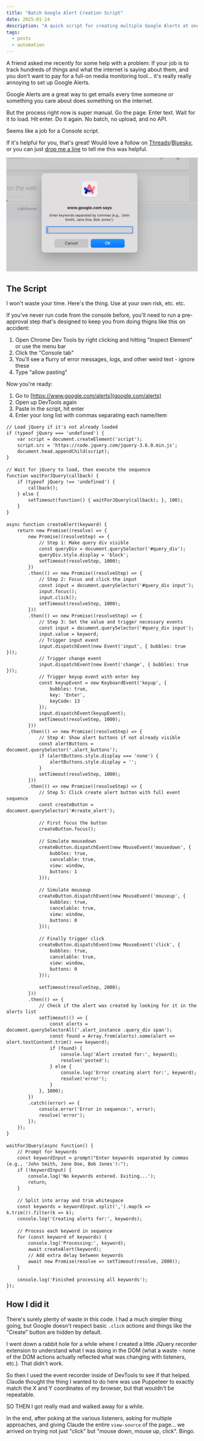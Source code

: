 ```yaml
---
title: "Batch Google Alert Creation Script"
date: 2025-01-24
description: "A quick script for creating multiple Google Alerts at once."
tags:
  - posts
  - automation
---
```


A friend asked me recently for some help with a problem: If your job is to track hundreds of things and what the internet is saying about them, and you don't want to pay for a full-on media monitoring tool... it's really really annoying to set up Google Alerts.

Google Alerts are a great way to get emails every time someone or something you care about does something on the internet.

But the process right now is super manual. Go the page. Enter text. Wait for it to load. Hit enter. Do it again. No batch, no upload, and no API.

Seems like a job for a Console script.

If it's helpful for you, that's great! Would love a follow on [Threads](https://threads.net/@ezra)/[Bluesky](https://bsky.app/profile/ezra.im), or you can just [drop me a line](mailto:contact@ezramechaber.com) to tell me this was helpful.

![Google Alerts window](/assets/images/blog/google-alerts.jpg)

## The Script

I won't waste your time. Here's the thing. Use at your own risk, etc. etc. 

If you've never run code from the console before, you'll need to run a pre-approval step that's designed to keep you from doing thigns like this on accident:
1. Open Chrome Dev Tools by right clicking and hitting "Inspect Element" or use the menu bar
2. Click the "Console tab"
3. You'll see a flurry of error messages, logs, and other weird text - ignore these
4. Type "allow pasting"

Now you're ready:
1. Go to [https://www.google.com/alerts](google.com/alerts)
2. Open up DevTools again
3. Paste in the script, hit enter
4. Enter your long list with commas separating each name/item

```
// Load jQuery if it's not already loaded
if (typeof jQuery === 'undefined') {
    var script = document.createElement('script');
    script.src = 'https://code.jquery.com/jquery-3.6.0.min.js';
    document.head.appendChild(script);
}

// Wait for jQuery to load, then execute the sequence
function waitForJQuery(callback) {
    if (typeof jQuery !== 'undefined') {
        callback();
    } else {
        setTimeout(function() { waitForJQuery(callback); }, 100);
    }
}

async function createAlert(keyword) {
    return new Promise((resolve) => {
        new Promise((resolveStep) => {
            // Step 1: Make query div visible
            const queryDiv = document.querySelector('#query_div');
            queryDiv.style.display = 'block';
            setTimeout(resolveStep, 1000);
        })
        .then(() => new Promise((resolveStep) => {
            // Step 2: Focus and click the input
            const input = document.querySelector('#query_div input');
            input.focus();
            input.click();
            setTimeout(resolveStep, 1000);
        }))
        .then(() => new Promise((resolveStep) => {
            // Step 3: Set the value and trigger necessary events
            const input = document.querySelector('#query_div input');
            input.value = keyword;
            // Trigger input event
            input.dispatchEvent(new Event('input', { bubbles: true }));
            // Trigger change event
            input.dispatchEvent(new Event('change', { bubbles: true }));
            // Trigger keyup event with enter key
            const keyupEvent = new KeyboardEvent('keyup', {
                bubbles: true,
                key: 'Enter',
                keyCode: 13
            });
            input.dispatchEvent(keyupEvent);
            setTimeout(resolveStep, 1000);
        }))
        .then(() => new Promise((resolveStep) => {
            // Step 4: Show alert buttons if not already visible
            const alertButtons = document.querySelector('.alert_buttons');
            if (alertButtons.style.display === 'none') {
                alertButtons.style.display = '';
            }
            setTimeout(resolveStep, 1000);
        }))
        .then(() => new Promise((resolveStep) => {
            // Step 5: Click create alert button with full event sequence
            const createButton = document.querySelector('#create_alert');
            
            // First focus the button
            createButton.focus();
            
            // Simulate mousedown
            createButton.dispatchEvent(new MouseEvent('mousedown', {
                bubbles: true,
                cancelable: true,
                view: window,
                buttons: 1
            }));
            
            // Simulate mouseup
            createButton.dispatchEvent(new MouseEvent('mouseup', {
                bubbles: true,
                cancelable: true,
                view: window,
                buttons: 0
            }));
            
            // Finally trigger click
            createButton.dispatchEvent(new MouseEvent('click', {
                bubbles: true,
                cancelable: true,
                view: window,
                buttons: 0
            }));
            
            setTimeout(resolveStep, 2000);
        }))
        .then(() => {
            // Check if the alert was created by looking for it in the alerts list
            setTimeout(() => {
                const alerts = document.querySelectorAll('.alert_instance .query_div span');
                const found = Array.from(alerts).some(alert => alert.textContent.trim() === keyword);
                if (found) {
                    console.log('Alert created for:', keyword);
                    resolve('posted');
                } else {
                    console.log('Error creating alert for:', keyword);
                    resolve('error');
                }
            }, 1000);
        })
        .catch((error) => {
            console.error('Error in sequence:', error);
            resolve('error');
        });
    });
}

waitForJQuery(async function() {
    // Prompt for keywords
    const keywordInput = prompt("Enter keywords separated by commas (e.g., 'John Smith, Jane Doe, Bob Jones'):");
    if (!keywordInput) {
        console.log('No keywords entered. Exiting...');
        return;
    }

    // Split into array and trim whitespace
    const keywords = keywordInput.split(',').map(k => k.trim()).filter(k => k);
    console.log('Creating alerts for:', keywords);

    // Process each keyword in sequence
    for (const keyword of keywords) {
        console.log('Processing:', keyword);
        await createAlert(keyword);
        // Add extra delay between keywords
        await new Promise(resolve => setTimeout(resolve, 2000));
    }
    
    console.log('Finished processing all keywords');
});
```

## How I did it

There's surely plenty of waste in this code. I had a much simpler thing going, but Google doesn't respect basic `.click` actions and things like the "Create" button are hidden by default.

I went down a rabbit hole for a while where I created a little JQuery recorder extension to understand what I was doing in the DOM (what a waste - none of the DOM actions actually reflected what was changing with listeners, etc.). That didn't work.

So then I used the event recorder inside of DevTools to see if that helped. Claude thought the thing I wanted to do here was use Puppeteer to exactly match the X and Y coordinates of my browser, but that wouldn't be repeatable.

SO THEN I got really mad and walked away for a while.

In the end, after poking at the various listeners, asking for multiple approaches, and giving Claude the entire `view-source` of the page... we arrived on trying not just "click" but "mouse down, mouse up, click". Bingo.